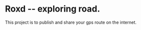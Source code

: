 Roxd -- exploring road.
========================

This project is to publish and share your gps route on the internet.


